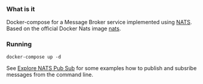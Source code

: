 ### What is it

Docker-compose for a Message Broker service implemented using [NATS](https://nats.io/). 
Based on the official Docker Nats image [nats](https://github.com/nats-io/nats-docker).

### Running

`docker-compose up -d`

See [Explore NATS Pub Sub](https://nats.io/documentation/additional_documentation/nats-pub-sub/) for some
examples how to publish and subsribe messages from the command line.